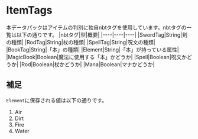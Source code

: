 # ItemTags
本データパックはアイテムの判別に独自nbtタグを使用しています。nbtタグの一覧は以下の通りです。
|nbtタグ|型|概要|
|----|----|----|
|SwordTag|String|剣の種類|
|RodTag|String|杖の種類|
|SpellTag|String|呪文の種類|
|BookTag|String|「本」の種類|
|Element|String|「本」が持っている属性|
|MagicBook|Boolean|魔法に使用する「本」かどうか|
|Spell|Boolean|呪文かどうか|
|Rod|Boolean|杖かどうか|
|Mana|Boolean|マナかどうか|

## 補足
`Element`に保存される値は以下の通りです。
1. Air
2. Dirt
3. Fire
4. Water
